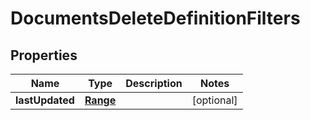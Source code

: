 # DocumentsDeleteDefinitionFilters

## Properties
Name | Type | Description | Notes
------------ | ------------- | ------------- | -------------
**lastUpdated** | [**Range**](git/workplace-search-kotlin/swagger-codegen/docs/Range.md) |  |  [optional]
